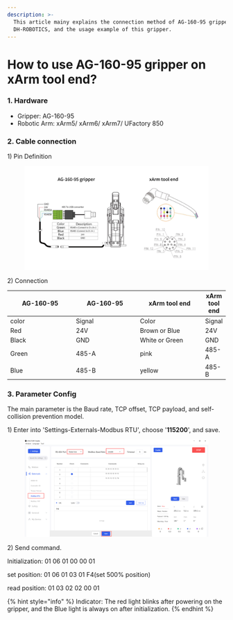 ```yaml
---
description: >-
  This article mainy explains the connection method of AG-160-95 gripper from
  DH-ROBOTICS, and the usage example of this gripper.
---
```


# How to use AG-160-95 gripper on xArm tool end?

### 1. Hardware

* Gripper: AG-160-95
* Robotic Arm: xArm5/ xArm6/ xArm7/ UFactory 850

### 2. Cable connection

1\) Pin Definition

<figure><img src="../.gitbook/assets/AG-160-95 gripper.jpg" alt=""><figcaption></figcaption></figure>

2\) Connection

<table><thead><tr><th width="185">AG-160-95</th><th width="179">AG-160-95</th><th width="182">xArm tool end</th><th>xArm tool end</th></tr></thead><tbody><tr><td>color</td><td>Signal</td><td>Color</td><td>Signal</td></tr><tr><td>Red</td><td>24V</td><td>Brown or Blue</td><td>24V</td></tr><tr><td>Black</td><td>GND</td><td>White or Green</td><td>GND</td></tr><tr><td>Green</td><td>485-A</td><td>pink</td><td>485-A</td></tr><tr><td>Blue</td><td>485-B</td><td>yellow</td><td>485-B</td></tr></tbody></table>

### 3. Parameter Config

The main parameter is the Baud rate, TCP offset, TCP payload, and self-collision prevention model.

1\) Enter into 'Settings-Externals-Modbus RTU', choose '**115200**', and save.

<figure><img src="../.gitbook/assets/image (2) (1) (1) (1) (1) (1).png" alt=""><figcaption></figcaption></figure>

2\) Send command.

Initialization: 01 06 01 00 00 01

set position: 01 06 01 03 01 F4(set 500% position)

read position: 01 03 02 02 00 01



{% hint style="info" %}
Indicator: The red light blinks after powering on the gripper, and the Blue light is always on after initialization.
{% endhint %}



